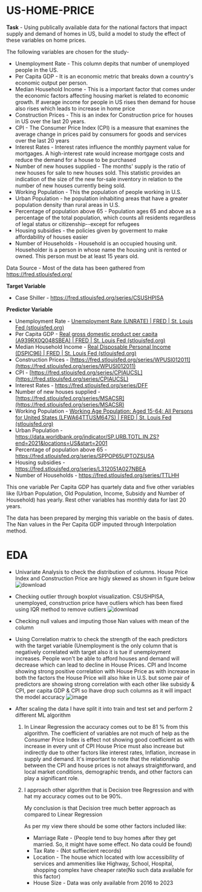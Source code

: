 # US-HOME-PRICE

**Task** - Using publically available data for the national factors that impact supply and demand of homes in US, build a model to study the effect of these variables on home prices.

The following variables are chosen for the study-

* Unemployment Rate -  This column depits that number of unemployed people in the US. 
* Per Capita GDP - It is an economic metric that breaks down a country's economic output per person.
* Median Household Income - This is a important factor that comes under the economic factors affecting housing market is related to economic growth. If
  average income for people in US rises then demand for house also rises which leads to increase in home price
* Construction Prices - This is an index for Construction price for houses in US over the last 20 years.
* CPI - The Consumer Price Index (CPI) is a measure that examines the average change in prices paid by consumers for goods and services over the last 20 years
* Interest Rates - Interest rates influence the monthly payment value for mortgages. A high-interest rate would increase mortgage costs and reduce the demand for a house to be purchased
* Number of new houses supplied - The months' supply is the ratio of new houses for sale to new houses sold. This statistic provides an indication of the size of the new for-sale inventory in relation to the 
  number of new houses currently being sold. 
* Working Population - This the population of people working in U.S.
* Urban Population - he population inhabiting areas that have a greater population density than rural areas in U.S.
* Percentage of population above 65 - Population ages 65 and above as a percentage of the total population, which counts all residents regardless of legal status or citizenship--except for refugees 
* Housing subsidies - the policies given by goverment to make affordability of houses easier
* Number of Households - Household is an occupied housing unit. Householder is a person in whose name the housing unit is rented or owned. This person must be at least 15 years old.


Data Source - Most of the data has been gathered from https://fred.stlouisfed.org/

**Target Variable**
* Case Shiller - https://fred.stlouisfed.org/series/CSUSHPISA

**Predictor Variable**
* Unemployment Rate -  [Unemployment Rate (UNRATE) | FRED | St. Louis Fed (stlouisfed.org)](https://fred.stlouisfed.org/series/UNRATE)
* Per Capita GDP - [Real gross domestic product per capita (A939RX0Q048SBEA) | FRED | St. Louis Fed (stlouisfed.org)](https://fred.stlouisfed.org/series/A939RX0Q048SBEA)
* Median Household Income - [Real Disposable Personal Income (DSPIC96) | FRED | St. Louis Fed (stlouisfed.org)](https://fred.stlouisfed.org/series/DSPIC96)
* Construction Prices -  [https://fred.stlouisfed.org/series/WPUSI012011](https://fred.stlouisfed.org/series/WPUSI012011)
* CPI - [https://fred.stlouisfed.org/series/CPIAUCSL](https://fred.stlouisfed.org/series/CPIAUCSL)
* Interest Rates - https://fred.stlouisfed.org/series/DFF
* Number of new houses supplied - [https://fred.stlouisfed.org/series/MSACSR](https://fred.stlouisfed.org/series/MSACSR)
* Working Population - [Working Age Population: Aged 15-64: All Persons for United States (LFWA64TTUSM647S) | FRED | St. Louis Fed (stlouisfed.org)](https://fred.stlouisfed.org/series/LFWA64TTUSM647S)
* Urban Population - https://data.worldbank.org/indicator/SP.URB.TOTL.IN.ZS?end=2021&locations=US&start=2001
* Percentage of population above 65 - https://fred.stlouisfed.org/series/SPPOP65UPTOZSUSA
* Housing subsidies - https://fred.stlouisfed.org/series/L312051A027NBEA
* Number of Households - https://fred.stlouisfed.org/series/TTLHH

This one variable Per Capita GDP has quartely data and five other variables like (Urban Population, Old Population, Income, Subsidy and Number of Household) has yearly.
Rest other variables has monthly data for last 20 years.

The data has been prepared by merging this variable on the basis of dates. The Nan values in the Per Capita GDP imputed through Interpolation method.

# EDA
- Univariate Analysis to check the distribution of columns.
  House Price Index and Construction Price are higly skewed as shown in figure below
![download](https://github.com/ravis1902/US-HOME-PRICE/assets/121948844/2f1f3b78-7b29-4a4e-bf0b-3addb609316c)


- Checking outlier through boxplot visualization.
  CSUSHPISA, unemployed, construction price have outliers which has been fixed using IQR method to remove outliers
  ![download](https://github.com/ravis1902/US-HOME-PRICE/assets/121948844/f6757ee0-833e-4b5a-9a98-0437b4cea4fa)

- Checking null values and imputing those Nan values with mean of the column
- Using Correlation matrix to check the strength of the each predictors with the target variable
  (Unemployment is the only column that is negatively correlated with target also it is tue if unemployment increases. People won't be able to afford houses and demand will decrease
  which can lead to decline in House Prices. CPI and Income showing strong positive correlation with House Price as with increase in both the factors the House Price will also hike in U.S.
  but some pair of predictors are showing strong correlation with each other like subsidy & CPI, per capita GDP & CPI so Ihave drop such columns as it will impact the model accuracy
  ![image](https://github.com/ravis1902/US-HOME-PRICE/assets/121948844/0296e675-1329-4b78-95e5-de741694a073)


- After scaling the data I have split it into train and test set and perform 2 different ML algorithm
  1. In Linear Regression the accuracy comes out to be 81 % from this algorithm. The coefficient of variables are not much of help as the Consumer Price Index is effect not showing good coefficient as with 
     increase in every unit of CPI House Price must also increase but indirectly due to other factors like interest rates, Inflation, increase in supply and demand.
     It's important to note that the relationship between the CPI and house prices is not always straightforward, and local market conditions, demographic trends, and other factors can play a significant role. 
     

  2. I approach other algorithm that is Decision tree Regression and with hat my accuracy comes out to be 90%.
 
     My conclusion is that Decision tree much better approach as compared to Linear Regression

     As per my view there should be some other factors included like:
     * Marriage Rate - (People tend to buy homes after they get married. So, it might have some effect. No data could be found)
     * Tax Rate - (Not suffiecient records)
     * Location - The house which located with low accessibility of services and ammenities like Highway, School, Hospital, shopping   complex have cheaper rate(No such data available for this factor)
     * House Size - Data was only available from 2016 to 2023





